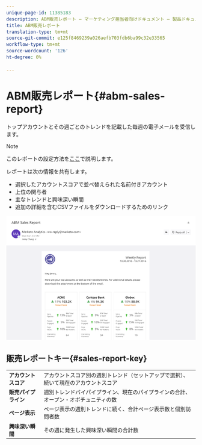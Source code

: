 ```yaml
---
unique-page-id: 11385183
description: ABM販売レポート — マーケティング担当者向けドキュメント — 製品ドキュメント
title: ABM販売レポート
translation-type: tm+mt
source-git-commit: e125f8469239a026aefb703fdb6ba99c32e33565
workflow-type: tm+mt
source-wordcount: '126'
ht-degree: 0%

---
```



# ABM販売レポート{#abm-sales-report}

トップアカウントとその週ごとのトレンドを記載した毎週の電子メールを受信します。

>[!NOTE]
>
>このレポートの設定方法を[ここ](/help/marketo/product-docs/account-based-marketing/measure/abm-report-setup.md)で説明します。

レポートは次の情報を共有します。

* 選択したアカウントスコアで並べ替えられた名前付きアカウント
* 上位の関与者
* 主なトレンドと興味深い瞬間
* 追加の詳細を含むCSVファイルをダウンロードするためのリンク

![](assets/one-4.png)

## 販売レポートキー{#sales-report-key}

<table> 
 <tbody> 
  <tr> 
   <td><strong>アカウントスコア</strong></td> 
   <td> 
    <div>
      アカウントスコア別の週別トレンド（セットアップで選択）、続いて現在のアカウントスコア 
    </div></td> 
  </tr> 
  <tr> 
   <td><strong>販売パイプライン</strong></td> 
   <td> 
    <div>
      週別トレンドバイパイプライン、現在のパイプラインの合計、オープン・オポチュニティの数 
    </div></td> 
  </tr> 
  <tr> 
   <td><strong>ページ表示</strong></td> 
   <td> 
    <div>
      ページ表示の週別トレンドに続く、合計ページ表示数と個別訪問者数 
    </div></td> 
  </tr> 
  <tr> 
   <td><strong>興味深い瞬間</strong></td> 
   <td> 
    <div>
      その週に発生した興味深い瞬間の合計数 
    </div></td> 
  </tr> 
 </tbody> 
</table>